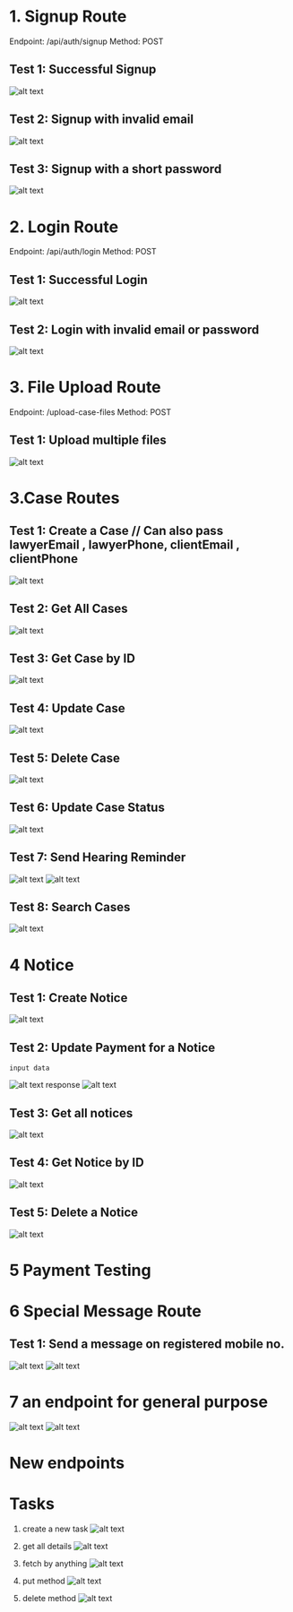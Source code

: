 # 1. Signup Route
Endpoint: /api/auth/signup
Method: POST

## Test 1: Successful Signup
![alt text](image.png)

## Test 2: Signup with invalid email
![alt text](image-1.png)

## Test 3: Signup with a short password
![alt text](image-2.png)

# 2. Login Route
Endpoint: /api/auth/login
Method: POST

## Test 1: Successful Login
![alt text](image-3.png)


## Test 2: Login with invalid email or password
![alt text](image-4.png)


# 3. File Upload Route
Endpoint: /upload-case-files
Method: POST

## Test 1: Upload multiple files
![alt text](image-5.png)

# 3.Case Routes

## Test 1: Create a Case // Can also pass lawyerEmail , lawyerPhone, clientEmail , clientPhone
![alt text](image-6.png) 

## Test 2: Get All Cases
![alt text](image-7.png)

## Test 3: Get Case by ID
![alt text](image-8.png)

## Test 4: Update Case
![alt text](image-9.png)

## Test 5: Delete Case
![alt text](image-10.png)

## Test 6: Update Case Status
![alt text](image-11.png)

## Test 7: Send Hearing Reminder
![alt text](image-12.png)
![alt text](image-13.png)

## Test 8: Search Cases
![alt text](image-14.png)



# 4 Notice 

## Test 1: Create Notice
![alt text](image-17.png)

## Test 2: Update Payment for a Notice
    input data
![alt text](image-18.png)
    response
![alt text](image-19.png)

## Test 3: Get all notices
![alt text](image-20.png)

## Test 4: Get Notice by ID
![alt text](image-21.png)

## Test 5: Delete a Notice
![alt text](image-22.png)

# 5 Payment Testing


# 6 Special Message Route

## Test 1: Send a message on registered mobile no.
![alt text](image-16.png)
![alt text](<image.jpg>)


# 7 an endpoint for general purpose
![alt text](image-23.png)
![alt text](<WhatsApp Image 2024-11-16 at 01.17.35_40b4ce71.jpg>)




# New endpoints
# Tasks 
1. create a new task 
![alt text](image-24.png)

2. get all details 
![alt text](image-26.png) 

3. fetch by anything 
![alt text](image-25.png)

4. put method 
![alt text](image-27.png)

5. delete method
![alt text](image-28.png)